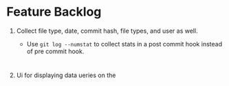 # Feature Backlog

1. Collect file type, date, commit hash, file types, and user as well.

    - Use `git log --numstat` to collect stats in a post commit hook instead of pre commit hook.  

#

2.  Ui for displaying data
    ueries on the 
